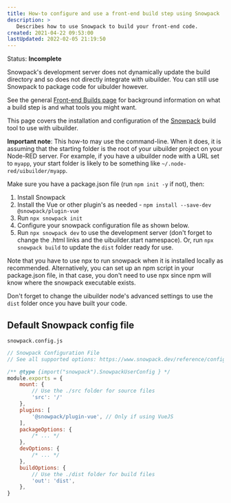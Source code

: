 ```yaml
---
title: How-to configure and use a front-end build step using Snowpack
description: >
   Describes how to use Snowpack to build your front-end code.
created: 2021-04-22 09:53:00
lastUpdated: 2022-02-05 21:19:50
---
```


Status: **Incomplete**

Snowpack's development server does not dynamically update the build directory and so does not directly integrate with uibuilder. You can still use Snowpack to package code for uibulder however.

See the general [Front-end Builds page](./front-end-builds.md) for background information on what a build step is and what tools you might want.

This page covers the installation and configuration of the [Snowpack](https://www.snowpack.dev/) build tool to use with uibuilder.

**Important note**: This how-to may use the command-line. When it does, it is assuming that the starting folder
is the root of your uibuilder project on your Node-RED server. For example, if you have a uibuilder node with
a URL set to `myapp`, your start folder is likely to be something like `~/.node-red/uibuilder/myapp`.

Make sure you have a package.json file (run `npm init -y` if not), then:

1. Install Snowpack
2. Install the Vue or other plugin's as needed - `npm install --save-dev @snowpack/plugin-vue`
3. Run `npx snowpack init`
4. Configure your snowpack configuration file as shown below.
5. Run `npx snowpack dev` to use the development server (don't forget to change the .html links and the uibuilder.start namespace). Or, run `npx snowpack build` to update the `dist` folder ready for use.

Note that you have to use npx to run snowpack when it is installed locally as recommended. Alternatively, you can set up an npm script in your package.json file, in that case, you don't need to use npx since npm will know where the snowpack executable exists.

Don't forget to change the uibuilder node's advanced settings to use the `dist` folder once you have built your code.

## Default Snowpack config file

`snowpack.config.js`

```js
// Snowpack Configuration File
// See all supported options: https://www.snowpack.dev/reference/configuration

/** @type {import("snowpack").SnowpackUserConfig } */
module.exports = {
    mount: {
        // Use the ./src folder for source files
        'src': '/'
    },
    plugins: [
        '@snowpack/plugin-vue', // Only if using VueJS
    ],
    packageOptions: {
        /* ... */
    },
    devOptions: {
        /* ... */
    },
    buildOptions: {
        // Use the ./dist folder for build files
        'out': 'dist',
    },
}
```